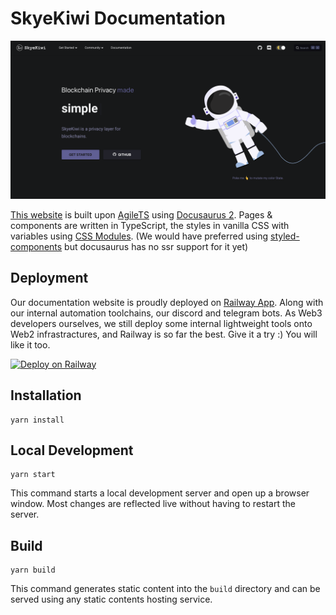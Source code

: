 # SkyeKiwi Documentation

<div align="center">
  <a href="https://docs.skye.kiwi">
    <img src=".github/static/landing.png"/>
  </a>
</div>

[This website](https://docs.skye.kiwi) is built upon [AgileTS](https://agile-ts.org) using
[Docusaurus 2](https://v2.docusaurus.io/). Pages & components are written in TypeScript, the styles in vanilla CSS with
variables using
[CSS Modules](https://github.com/css-modules/css-modules).
(We would have preferred using [styled-components](https://styled-components.com/) but docusaurus has no ssr support for
it yet)


## Deployment
Our documentation website is proudly deployed on [Railway App](https://railway.app). Along with our internal automation toolchains, our discord and telegram bots. As Web3 developers ourselves, we still deploy some internal lightweight tools onto Web2 infrastractures, and Railway is so far the best. Give it a try :) You will like it too.

[![Deploy on Railway](https://railway.app/button.svg)](https://railway.app)


## Installation

```console
yarn install
```

## Local Development

```console
yarn start
```

This command starts a local development server and open up a browser window. Most changes are reflected live without having to restart the server.

## Build

```console
yarn build
```

This command generates static content into the `build` directory and can be served using any static contents hosting service.

